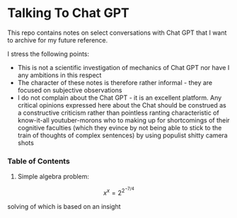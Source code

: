 # Talking To Chat GPT

This repo contains notes on select conversations with Chat GPT that I want
to archive for my future reference.

I stress the following points:
* This is not a scientific investigation of mechanics of Chat GPT nor have I
any ambitions in this respect
* The character of these notes is therefore rather informal - they are focused
on subjective observations
* I do not complain about the Chat GPT - it is an excellent platform.
Any critical opinions expressed here about the Chat should be construed as a
constructive criticism rather than pointless ranting characteristic of know-it-all youtuber-morons who to making up for shortcomings of their cognitive faculties (which they evince by not being able to stick to the train of thoughts of complex sentences) by using populist shitty camera shots

### Table of Contents

1. Simple algebra problem:

$$ x^x = 2^{2^{-7/4}} $$

solving of which is based on an insight
